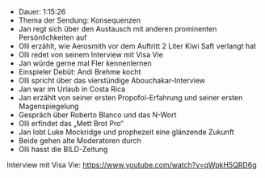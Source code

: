 - Dauer: 1:15:26
- Thema der Sendung: Konsequenzen
- Jan regt sich über den Austausch mit anderen prominenten Persönlichkeiten auf
- Olli erzählt, wie Aerosmith vor dem Auftritt 2 Liter Kiwi Saft verlangt hat
- Olli redet von seinem Interview mit Visa Vie 
- Jan würde gerne mal Fler kennenlernen
- Einspieler Debüt: Andi Brehme kocht
- Olli spricht über das vierstündige Abouchakar-Interview
- Jan war im Urlaub in Costa Rica
- Jan erzählt von seiner ersten Propofol-Erfahrung und seiner ersten Magenspiegelung
- Gespräch über Roberto Blanco und das N-Wort
- Olli erfindet das „Mett Brot Pro“
- Jan lobt Luke Mockridge und prophezeit eine glänzende Zukunft
- Beide gehen alte Moderatoren durch
- Olli hasst die BILD-Zeitung

Interview mit Visa Vie:
https://www.youtube.com/watch?v=qWpkH5QRD6g